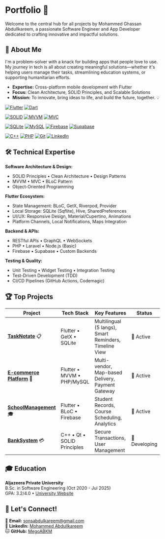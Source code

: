 # Portfolio 🚀

Welcome to the central hub for all projects by Mohammed Ghassan Abdullkareem, a passionate Software Engineer and App Developer dedicated to crafting innovative and impactful solutions.

## 🌟 About Me

I'm a problem-solver with a knack for building apps that people love to use. My journey in tech is all about creating meaningful solutions—whether it's helping users manage their tasks, streamlining education systems, or supporting humanitarian efforts.

- **Expertise:** Cross-platform mobile development with Flutter
- **Focus:** Clean Architecture, SOLID Principles, and Scalable Solutions
- **Mission:** To innovate, bring ideas to life, and build the future, together. 💡

<p align="left">
  <!-- Core Technologies -->
  <a href="https://flutter.dev" target="_blank"><img src="https://img.shields.io/badge/Flutter-02569B?style=for-the-badge&logo=flutter&logoColor=white" alt="Flutter"></a>
  <a href="https://dart.dev" target="_blank"><img src="https://img.shields.io/badge/Dart-0175C2?style=for-the-badge&logo=dart&logoColor=white" alt="Dart"></a>
  
  <!-- Architecture -->
  <a href="https://en.wikipedia.org/wiki/SOLID" target="_blank"><img src="https://img.shields.io/badge/SOLID-FF6D00?style=for-the-badge&logo=codeigniter&logoColor=white" alt="SOLID"></a>
  <a href="https://en.wikipedia.org/wiki/Model–view–viewmodel" target="_blank"><img src="https://img.shields.io/badge/MVVM-5C2D91?style=for-the-badge&logo=.net&logoColor=white" alt="MVVM"></a>
  <a href="https://en.wikipedia.org/wiki/Model–view–controller" target="_blank"><img src="https://img.shields.io/badge/MVC-5C2D91?style=for-the-badge&logo=.net&logoColor=white" alt="MVC"></a>
  
  <!-- Databases -->
  <a href="https://pub.dev/packages/sqflite" target="_blank"><img src="https://img.shields.io/badge/SQLite-003B57?style=for-the-badge&logo=sqlite&logoColor=white" alt="SQLite"></a>
  <a href="https://www.mysql.com/" target="_blank"><img src="https://img.shields.io/badge/MySQL-4479A1?style=for-the-badge&logo=mysql&logoColor=white" alt="MySQL"></a>
  <a href="https://firebase.google.com/" target="_blank"><img src="https://img.shields.io/badge/Firebase-FFCA28?style=for-the-badge&logo=firebase&logoColor=black" alt="Firebase"></a>
  <a href="https://supabase.io" target="_blank"><img src="https://img.shields.io/badge/Supabase-3FCF8E?style=for-the-badge&logo=supabase&logoColor=white" alt="Supabase"></a>
  
  <!-- Other Technologies -->
  <a href="https://isocpp.org/" target="_blank"><img src="https://img.shields.io/badge/C++-00599C?style=for-the-badge&logo=cplusplus&logoColor=white" alt="C++"></a>
  <a href="https://www.php.net" target="_blank"><img src="https://img.shields.io/badge/PHP-777BB4?style=for-the-badge&logo=php&logoColor=white" alt="PHP"></a>
  <a href="https://git-scm.com/" target="_blank"><img src="https://img.shields.io/badge/GIT-E44C30?style=for-the-badge&logo=git&logoColor=white" alt="Git"></a>
  <a href="https://www.linkedin.com/in/mohammed-abdullkareem-02a965330" target="_blank"><img src="https://img.shields.io/badge/LinkedIn-0077B5?style=for-the-badge&logo=linkedin&logoColor=white" alt="LinkedIn"></a>
</p>

## 🛠️ Technical Expertise

**Software Architecture & Design:**
- SOLID Principles • Clean Architecture • Design Patterns
- MVVM • MVC • BLoC Pattern
- Object-Oriented Programming

**Flutter Ecosystem:**
- State Management: BLoC, GetX, Riverpod, Provider
- Local Storage: SQLite (Sqflite), Hive, SharedPreferences
- UI/UX: Responsive Design, Material/Cupertino, Animations
- Platform Channels, Local Notifications, Maps Integration

**Backend & APIs:**
- RESTful APIs • GraphQL • WebSockets
- PHP • Laravel • Node.js (Basic)
- Firebase • Supabase • Custom Backends

**Testing & Quality:**
- Unit Testing • Widget Testing • Integration Testing
- Test-Driven Development (TDD)
- CI/CD Pipelines (GitHub Actions, Codemagic)

## 🏆 Top Projects

| Project | Tech Stack | Key Features | Status |
|---------|------------|--------------|--------|
| **[TaskNotate](https://github.com/MegoABKM/MyProjects/tree/main/TaskNotate)** 📋 | Flutter • GetX • SQLite | Multilingual (5 langs), Smart Reminders, Timeline View | 🚀 Active |
| **[E-commerce Platform](https://github.com/MegoABKM/MyProjects/tree/main/Ecommerce)** 🛒 | Flutter • MVVM • PHP/MySQL | Multi-vendor, Map-based Delivery, Payment Gateway | 🚀 Active |
| **[SchoolManagement](https://github.com/MegoABKM/MyProjects/tree/main/SchoolManagement)** 🎓 | Flutter • BLoC • Firebase | Student Records, Course Scheduling, Analytics | 🚀 Active |
| **[BankSystem](link-to-repo)** 💳 | C++ • Qt • SOLID Principles | Secure Transactions, User Management | 🔧 Developing |

## 🎓 Education
**Aljazeera Private University**  
B.Sc. in Software Engineering (Oct 2020 - Jul 2025)  
GPA: 3.2/4.0 • [University Website](https://jude.edu.sy/)

## 🤝 Let's Connect!
📧 **Email:** [sonsabdulkareem@gmail.com](mailto:sonsabdulkareem@gmail.com)  
🔗 **LinkedIn:** [Mohammed Abdullkareem](https://www.linkedin.com/in/mohammed-abdullkareem-02a965330)  
🐱 **GitHub:** [MegoABKM](https://github.com/MegoABKM)
